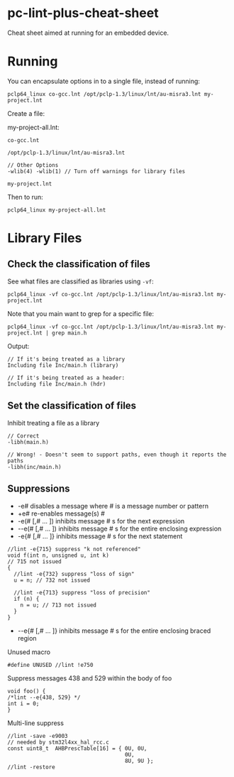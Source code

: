 # pc-lint-plus-cheat-sheet

Cheat sheet aimed at running for an embedded device.


# Running

You can encapsulate options in to a single file, instead of running:
```
pclp64_linux co-gcc.lnt /opt/pclp-1.3/linux/lnt/au-misra3.lnt my-project.lnt
```
Create a file:

my-project-all.lnt:
```
co-gcc.lnt

/opt/pclp-1.3/linux/lnt/au-misra3.lnt

// Other Options
-wlib(4) -wlib(1) // Turn off warnings for library files

my-project.lnt
```

Then to run:
```
pclp64_linux my-project-all.lnt
```


# Library Files

## Check the classification of files

See what files are classified as libraries using ```-vf```:
```
pclp64_linux -vf co-gcc.lnt /opt/pclp-1.3/linux/lnt/au-misra3.lnt my-project.lnt
```
Note that you main want to grep for a specific file:
```
pclp64_linux -vf co-gcc.lnt /opt/pclp-1.3/linux/lnt/au-misra3.lnt my-project.lnt | grep main.h
```
Output:
```
// If it's being treated as a library
Including file Inc/main.h (library)

// If it's being treated as a header:
Including file Inc/main.h (hdr)
```

## Set the classification of files

Inhibit treating a file as a library

```
// Correct
-libh(main.h)

// Wrong! - Doesn't seem to support paths, even though it reports the paths
-libh(inc/main.h)
```


## Suppressions

* -e# disables a message where # is a message number or pattern
* +e# re-enables message(s) #
* -e(# [,# ... ]) inhibits message # s for the next expression
* --e(# [,# ... ]) inhibits message # s for the entire enclosing expression
* -e{# [,# ... ]} inhibits message # s for the next statement
```
//lint -e{715} suppress "k not referenced"
void f(int n, unsigned u, int k)
// 715 not issued
{
  //lint -e{732} suppress "loss of sign"
  u = n; // 732 not issued

  //lint -e{713} suppress "loss of precision"
  if (n) {
    n = u; // 713 not issued
  }
}
```

* --e{# [,# ... ]} inhibits message # s for the entire enclosing braced region

Unused macro
```
#define UNUSED //lint !e750
```

Suppress messages 438 and 529 within the body of foo
```
void foo() {
/*lint --e{438, 529} */
int i = 0;
}
```

Multi-line suppress
```
//lint -save -e9003
// needed by stm32l4xx_hal_rcc.c
const uint8_t  AHBPrescTable[16] = { 0U, 0U,
                                     0U,
                                     8U, 9U };
//lint -restore
```
